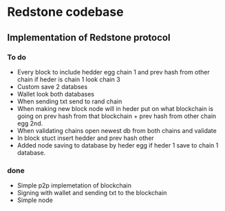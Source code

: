# Redstone codebase
## Implementation of Redstone protocol
### To do
- Every block to include hedder egg chain 1 and prev hash from other chain if heder is chain 1 look chain 3
- Custom save 2 databses
- Wallet look both databases
- When sending txt send to rand chain
- When making new block node will in heder put on what blockchain is going on prev hash from that blockchain + prev hash from other chain egg 2nd.
- When validating chains open newest db from both chains and validate
- In block stuct insert hedder and prev hash other
- Added node saving to database by heder egg if heder 1 save to chain 1 database.
### done
- Simple p2p implemetation of blockchain
- Signing with wallet and sending txt to the blockchain
- Simple node